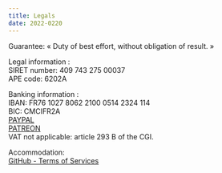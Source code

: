 ```yaml
---
title: Legals
date: 2022-0220
---
```


Guarantee: « Duty of best effort, without obligation of result. »

Legal information : \
SIRET number: 409 743 275 00037 \
APE code: 6202A

Banking information : \
IBAN: FR76 1027 8062 2100 0514 2324 114 \
BIC: CMCIFR2A\
[PAYPAL](HTTPS://PAYPAL.ME/KERMA)\
[PATREON](https://patreon.com/cybermind)\
VAT not applicable: article 293 B of the CGI.

Accommodation: \
[GitHub - Terms of Services](https://docs.github.com/en/github/site-policy/github-terms-of-service#h-additional-terms-for-github-pages) 
